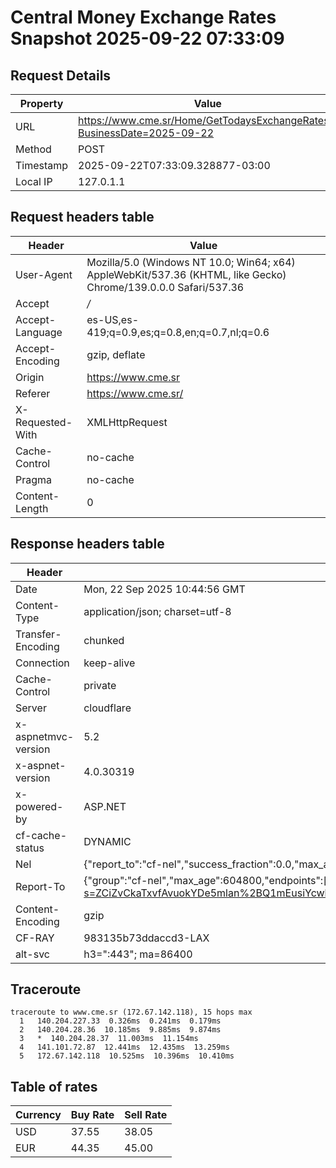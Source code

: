 # Central Money Exchange Rates Snapshot 2025-09-22 07:33:09
## Request Details

| Property | Value |
|----------|-------|
| URL | https://www.cme.sr/Home/GetTodaysExchangeRates/?BusinessDate=2025-09-22 |
| Method | POST |
| Timestamp | 2025-09-22T07:33:09.328877-03:00 |
| Local IP | 127.0.1.1 |
    
## Request headers table

| Header | Value |
|--------|-------|
| User-Agent | Mozilla/5.0 (Windows NT 10.0; Win64; x64) AppleWebKit/537.36 (KHTML, like Gecko) Chrome/139.0.0.0 Safari/537.36 |
| Accept | */* |
| Accept-Language | es-US,es-419;q=0.9,es;q=0.8,en;q=0.7,nl;q=0.6 |
| Accept-Encoding | gzip, deflate |
| Origin | https://www.cme.sr |
| Referer | https://www.cme.sr/ |
| X-Requested-With | XMLHttpRequest |
| Cache-Control | no-cache |
| Pragma | no-cache |
| Content-Length | 0 |

    
## Response headers table
| Header | Value |
|--------|-------|
| Date | Mon, 22 Sep 2025 10:44:56 GMT |
| Content-Type | application/json; charset=utf-8 |
| Transfer-Encoding | chunked |
| Connection | keep-alive |
| Cache-Control | private |
| Server | cloudflare |
| x-aspnetmvc-version | 5.2 |
| x-aspnet-version | 4.0.30319 |
| x-powered-by | ASP.NET |
| cf-cache-status | DYNAMIC |
| Nel | {"report_to":"cf-nel","success_fraction":0.0,"max_age":604800} |
| Report-To | {"group":"cf-nel","max_age":604800,"endpoints":[{"url":"https://a.nel.cloudflare.com/report/v4?s=ZCiZvCkaTxvfAvuokYDe5mlan%2BQ1mEusiYcwk9pJLb0ZJ%2Bi%2BUYJvpTOMs1%2Fb0Z5WWp6BCWZfdLkw0K%2FL5ZHdYb6szKQBE9VRfio%3D"}]} |
| Content-Encoding | gzip |
| CF-RAY | 983135b73ddaccd3-LAX |
| alt-svc | h3=":443"; ma=86400 |

## Traceroute 

```
traceroute to www.cme.sr (172.67.142.118), 15 hops max
  1   140.204.227.33  0.326ms  0.241ms  0.179ms 
  2   140.204.28.36  10.185ms  9.885ms  9.874ms 
  3   *  140.204.28.37  11.003ms  11.154ms 
  4   141.101.72.87  12.441ms  12.435ms  13.259ms 
  5   172.67.142.118  10.525ms  10.396ms  10.410ms 

```


## Table of rates

| Currency | Buy Rate | Sell Rate |
|----------|----------|-----------|
| USD | 37.55 | 38.05 |
| EUR | 44.35 | 45.00 |
